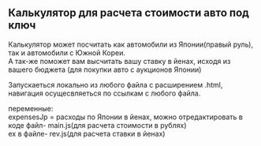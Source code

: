 ## Калькулятор для расчета стоимости авто под ключ
Калькулятор может посчитать как автомобили из Японии(правый руль), так и автомобили с Южной Кореи. <br>
А так-же поможет вам высчитать вашу ставку в йенах, исходя из вашего бюджета (для покупки авто с аукционов Японии)<br>

Запускаеться локально из любого файла с расширением .html, навигация осущесвляеться по ссылкам с любого файла.<br>

переменные: <br>
expensesJp = расходы по Японии в йенах, можно отредактировать в коде файл- main.js(для расчета стоимости в рублях)<br>
ex в файле- rev.js(для расчета ставки в йенах)

